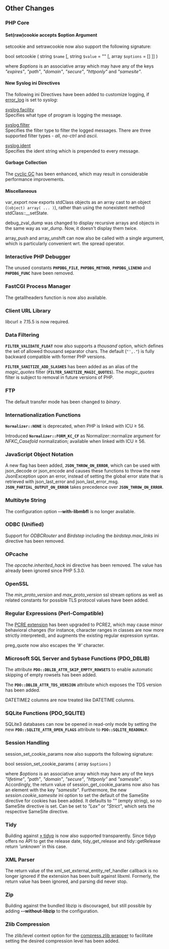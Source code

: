 Other Changes
-------------

### PHP Core

#### Set(raw)cookie accepts $option Argument

<span class="function">setcookie</span> and <span
class="function">setrawcookie</span> now also support the following
signature:

<span class="type">bool</span> <span class="methodname">setcookie</span>
( <span class="methodparam"><span class="type">string</span>
`$name`</span> \[, <span class="methodparam"><span
class="type">string</span> `$value`<span class="initializer"> =
""</span></span> \[, <span class="methodparam"><span
class="type">array</span> `$options`<span class="initializer"> =
\[\]</span></span> \]\] )

where *$options* is an associative array which may have any of the keys
*"expires"*, *"path"*, *"domain"*, *"secure"*, *"httponly"* and
*"samesite"*.

#### New Syslog ini Directives

The following ini Directives have been added to customize logging, if
<a href="/errorfunc/setup.html#" class="link">error_log</a> is set to
*syslog*:

<a href="/errorfunc/setup.html#" class="link">syslog.facility</a>  
<span class="simpara"> Specifies what type of program is logging the
message. </span>

<a href="/errorfunc/setup.html#" class="link">syslog.filter</a>  
<span class="simpara"> Specifies the filter type to filter the logged
messages. There are three supported filter types - *all*, *no-ctrl* and
*ascii*. </span>

<a href="/errorfunc/setup.html#" class="link">syslog.ident</a>  
<span class="simpara"> Specifies the ident string which is prepended to
every message. </span>

#### Garbage Collection

The
<a href="/features/gc/collecting-cycles.html" class="link">cyclic GC</a>
has been enhanced, which may result in considerable performance
improvements.

#### Miscellaneous

<span class="function">var\_export</span> now exports <span
class="classname">stdClass</span> objects as an array cast to an object
(`(object) array( ... )`), rather than using the nonexistent method
<span class="methodname">stdClass::\_\_setState</span>.

<span class="function">debug\_zval\_dump</span> was changed to display
recursive arrays and objects in the same way as <span
class="function">var\_dump</span>. Now, it doesn't display them twice.

<span class="function">array\_push</span> and <span
class="function">array\_unshift</span> can now also be called with a
single argument, which is particularly convenient wrt. the spread
operator.

### Interactive PHP Debugger

The unused constants **`PHPDBG_FILE`**, **`PHPDBG_METHOD`**,
**`PHPDBG_LINENO`** and **`PHPDBG_FUNC`** have been removed.

### FastCGI Process Manager

The <span class="function">getallheaders</span> function is now also
available.

### Client URL Library

libcurl ≥ 7.15.5 is now required.

### Data Filtering

**`FILTER_VALIDATE_FLOAT`** now also supports a *thousand* option, which
defines the set of allowed thousand separator chars. The default
(`"',."`) is fully backward compatible with former PHP versions.

**`FILTER_SANITIZE_ADD_SLASHES`** has been added as an alias of the
*magic\_quotes* filter (**`FILTER_SANITIZE_MAGIC_QUOTES`**). The
*magic\_quotes* filter is subject to removal in future versions of PHP.

### FTP

The default transfer mode has been changed to *binary*.

### Internationalization Functions

**`Normalizer::NONE`** is deprecated, when PHP is linked with ICU ≥ 56.

Introduced **`Normalizer::FORM_KC_CF`** as <span
class="methodname">Normalizer::normalize</span> argument for
*NFKC\_Casefold* normalization; available when linked with ICU ≥ 56.

### JavaScript Object Notation

A new flag has been added, **`JSON_THROW_ON_ERROR`**, which can be used
with <span class="function">json\_decode</span> or <span
class="function">json\_encode</span> and causes these functions to throw
the new <span class="classname">JsonException</span> upon an error,
instead of setting the global error state that is retrieved with <span
class="function">json\_last\_error</span> and <span
class="function">json\_last\_error\_msg</span>.
**`JSON_PARTIAL_OUTPUT_ON_ERROR`** takes precedence over
**`JSON_THROW_ON_ERROR`**.

### Multibyte String

The configuration option **--with-libmbfl** is no longer available.

### ODBC (Unified)

Support for *ODBCRouter* and *Birdstep* including the
*birdstep.max\_links* ini directive has been removed.

### OPcache

The *opcache.inherited\_hack* ini directive has been removed. The value
has already been ignored since PHP 5.3.0.

### OpenSSL

The *min\_proto\_version* and *max\_proto\_version* ssl stream options
as well as related constants for possible TLS protocol values have been
added.

### Regular Expressions (Perl-Compatible)

The <a href="/book/pcre.html" class="link">PCRE extension</a> has been
upgraded to PCRE2, which may cause minor behavioral changes (for
instance, character ranges in classes are now more strictly
interpreted), and augments the existing regular expression syntax.

<span class="function">preg\_quote</span> now also escapes the *'\#'*
character.

### Microsoft SQL Server and Sybase Functions (PDO\_DBLIB)

The attribute **`PDO::DBLIB_ATTR_SKIP_EMPTY_ROWSETS`** to enable
automatic skipping of empty rowsets has been added.

The **`PDO::DBLIB_ATTR_TDS_VERSION`** attribute which exposes the TDS
version has been added.

DATETIME2 columns are now treated like DATETIME columns.

### SQLite Functions (PDO\_SQLITE)

SQLite3 databases can now be opened in read-only mode by setting the new
**`PDO::SQLITE_ATTR_OPEN_FLAGS`** attribute to
**`PDO::SQLITE_READONLY`**.

### Session Handling

<span class="function">session\_set\_cookie\_params</span> now also
supports the following signature:

<span class="type">bool</span> <span
class="methodname">session\_set\_cookie\_params</span> ( <span
class="methodparam"><span class="type">array</span> `$options`</span> )

where *$options* is an associative array which may have any of the keys
*"lifetime"*, *"path"*, *"domain"*, *"secure"*, *"httponly"* and
*"samesite"*. Accordingly, the return value of <span
class="function">session\_get\_cookie\_params</span> now also has an
element with the key *"samesite"*. Furthermore, the new
*session.cookie\_samesite* ini option to set the default of the SameSite
directive for cookies has been added. It defaults to *""* (empty
string), so no SameSite directive is set. Can be set to *"Lax"* or
*"Strict"*, which sets the respective SameSite directive.

### Tidy

Building against
<a href="https://github.com/petdance/tidyp" class="link external">» tidyp</a>
is now also supported transparently. Since tidyp offers no API to get
the release date, <span class="function">tidy\_get\_release</span> and
<span class="methodname">tidy::getRelease</span> return *'unknown'* in
this case.

### XML Parser

The return value of the <span
class="function">xml\_set\_external\_entity\_ref\_handler</span>
callback is no longer ignored if the extension has been built against
libxml. Formerly, the return value has been ignored, and parsing did
never stop.

### Zip

Building against the bundled libzip is discouraged, but still possible
by adding **--without-libzip** to the configuration.

### Zlib Compression

The zlib/level context option for the
<a href="/wrappers/compression.html" class="link">compress.zlib wrapper</a>
to facilitate setting the desired compression level has been added.
